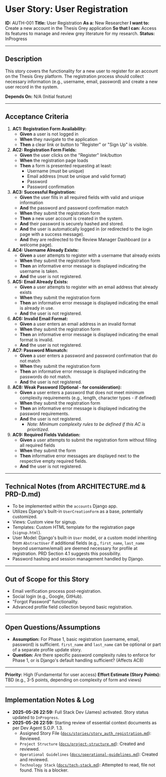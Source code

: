 # User Story: User Registration

**ID:** AUTH-001
**Title:** User Registration
**As a:** New Researcher
**I want to:** Create a new account in the Thesis Grey application
**So that I can:** Access its features to manage and review grey literature for my research.
**Status:** InProgress

---

## Description

This story covers the functionality for a new user to register for an account on the Thesis Grey platform. The registration process should collect necessary information (e.g., username, email, password) and create a new user record in the system.

**Depends On:** N/A (Initial feature)

---

## Acceptance Criteria

1.  **AC1: Registration Form Availability:**
    *   **Given** a user is not logged in
    *   **When** they navigate to the application
    *   **Then** a clear link or button to "Register" or "Sign Up" is visible.
2.  **AC2: Registration Form Fields:**
    *   **Given** the user clicks on the "Register" link/button
    *   **When** the registration page loads
    *   **Then** a form is presented requesting at least:
        *   Username (must be unique)
        *   Email address (must be unique and valid format)
        *   Password
        *   Password confirmation
3.  **AC3: Successful Registration:**
    *   **Given** the user fills in all required fields with valid and unique information
    *   **And** the password and password confirmation match
    *   **When** they submit the registration form
    *   **Then** a new user account is created in the system.
    *   **And** their password is securely hashed and stored.
    *   **And** the user is automatically logged in (or redirected to the login page with a success message).
    *   **And** they are redirected to the Review Manager Dashboard (or a welcome page).
4.  **AC4: Username Already Exists:**
    *   **Given** a user attempts to register with a username that already exists
    *   **When** they submit the registration form
    *   **Then** an informative error message is displayed indicating the username is taken.
    *   **And** the user is not registered.
5.  **AC5: Email Already Exists:**
    *   **Given** a user attempts to register with an email address that already exists
    *   **When** they submit the registration form
    *   **Then** an informative error message is displayed indicating the email is already in use.
    *   **And** the user is not registered.
6.  **AC6: Invalid Email Format:**
    *   **Given** a user enters an email address in an invalid format
    *   **When** they submit the registration form
    *   **Then** an informative error message is displayed indicating the email format is invalid.
    *   **And** the user is not registered.
7.  **AC7: Password Mismatch:**
    *   **Given** a user enters a password and password confirmation that do not match
    *   **When** they submit the registration form
    *   **Then** an informative error message is displayed indicating the passwords do not match.
    *   **And** the user is not registered.
8.  **AC8: Weak Password (Optional - for consideration):**
    *   **Given** a user enters a password that does not meet minimum complexity requirements (e.g., length, character types - if defined)
    *   **When** they submit the registration form
    *   **Then** an informative error message is displayed indicating the password requirements.
    *   **And** the user is not registered.
        *   *Note: Minimum complexity rules to be defined if this AC is prioritized.*
9.  **AC9: Required Fields Validation:**
    *   **Given** a user attempts to submit the registration form without filling all required fields
    *   **When** they submit the form
    *   **Then** informative error messages are displayed next to the respective empty required fields.
    *   **And** the user is not registered.

---

## Technical Notes (from ARCHITECTURE.md & PRD-D.md)

*   To be implemented within the `accounts` Django app.
*   Utilizes Django's built-in `UserCreationForm` as a base, potentially customized.
*   Views: Custom view for signup.
*   Templates: Custom HTML template for the registration page (`signup.html`).
*   User Model: Django's built-in `User` model, or a custom model inheriting from `AbstractUser` if additional fields (e.g., `first_name`, `last_name` beyond username/email) are deemed necessary for profile at registration. PRD Section 4.1 suggests this possibility.
*   Password hashing and session management handled by Django.

---

## Out of Scope for this Story

*   Email verification process post-registration.
*   Social login (e.g., Google, GitHub).
*   "Forgot Password" functionality.
*   Advanced profile field collection beyond basic registration.

---

## Open Questions/Assumptions

*   **Assumption:** For Phase 1, basic registration (username, email, password) is sufficient. `first_name` and `last_name` can be optional or part of a separate profile update story.
*   **Question:** Are there specific password complexity rules to enforce for Phase 1, or is Django's default handling sufficient? (Affects AC8)

---

**Priority:** High (Fundamental for user access)
**Effort Estimate (Story Points):** TBD (e.g., 3-5 points, depending on complexity of form and views)

---

## Implementation Notes & Log

*   **2025-05-26 22:59:** Full Stack Dev (James) activated. Story status updated to `InProgress`.
*   **2025-05-26 22:59:** Starting review of essential context documents as per Dev Agent S.O.P. 1.3.
    *   Assigned Story File ([`docs/stories/story_auth_registration.md`](docs/stories/story_auth_registration.md:1)): Reviewed.
    *   `Project Structure` ([`docs/project-structure.md`](docs/project-structure.md:21)): Created and reviewed.
    *   `Operational Guidelines` ([`docs/operational-guidelines.md`](docs/operational-guidelines.md:22)): Created and reviewed.
    *   `Technology Stack` ([`docs/tech-stack.md`](docs/tech-stack.md:23)): Attempted to read, file not found. This is a blocker.